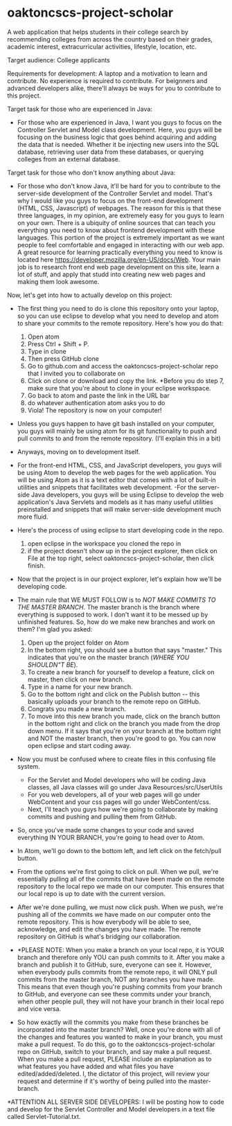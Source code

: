 # oaktoncscs-project-scholar
A web application that helps students in their college search by recommending colleges from across the country based on their grades, academic interest, extracurricular activities, lifestyle, location, etc.

Target audience: College applicants

Requirements for development: A laptop and a motivation to learn and contribute. No experience is required to contribute. For beignners and
advanced developers alike, there'll always be ways for you to contribute to this project.

Target task for those who are experienced in Java:
  - For those who are experienced in Java, I want you guys to focus on the Controller Servlet and Model class development. Here,
  you guys will be focusing on the business logic that goes behind acquiring and adding the data that is needed. Whether it be
  injecting new users into the SQL database, retrieving user data from these databases, or querying colleges from an external 
  database.

Target task for those who don't know anything about Java:
  - For those who don't know Java, it'll be hard for you to contribute to the server-side development of the Controller Servlet and model.
  That's why I would like you guys to focus on the front-end development (HTML, CSS, Javascript) of webpages. The reason for this
  is that these three languages, in my opinion, are extremely easy for you guys to learn on your own. There is a ubiquity
  of online sources that can teach you everything you need to know about frontend development with these languages. This portion of
  the project is extremely important as we want people to feel comfortable and engaged in interacting with our web app. A great
  resource for learning practically everything you need to know is located here https://developer.mozilla.org/en-US/docs/Web. Your
  main job is to research front end web page development on this site, learn a lot of stuff, and apply that studd into creating
  new web pages and making them look awesome.
  
Now, let's get into how to actually develop on this project:
  - The first thing you need to do is clone this repository onto your laptop, so you can use eclipse to develop what you need to develop and atom to share your commits to the remote repository. Here's how you do that:
    1. Open atom
    2. Press Ctrl + Shift + P.
    3. Type in clone
    4. Then press GitHub clone
    5. Go to github.com and access the oaktoncscs-project-scholar repo that I invited you to collaborate on
    6. Click on clone or download and copy the link.
    *Before you do step 7, make sure that you're about to clone in your eclipse workspace. 
    7. Go back to atom and paste the link in the URL bar
    8. do whatever authentication atom asks you to do
    9. Viola! The repository is now on your computer!
  - Unless you guys happen to have git bash installed on your computer, you guys will mainly be using atom for its git functionality to push and pull commits to and from the remote repository. (I'll explain this in a bit)
  - Anyways, moving on to development itself. 
  - For the front-end HTML, CSS, and JavaScript developers, you guys will be using Atom to develop the web pages for the web application. You will be using Atom as it is a text editor that comes with a lot of built-in utilities and snippets that facilitates web development.
  -For the server-side Java developers, you guys will be using Eclipse to develop the web application's Java Servlets and models as it has many useful utilities preinstalled and snippets that will make server-side development much more fluid. 
  - Here's the process of using eclipse to start developing code in the repo.
    1. open eclipse in the workspace you cloned the repo in
    2. if the project doesn't show up in the project explorer, then click on File at the top right, select oaktoncscs-project-scholar, then click finish.
  - Now that the project is in our project explorer, let's explain how we'll be developing code. 
  - The main rule that WE MUST FOLLOW is to *NOT MAKE COMMITS TO THE MASTER BRANCH*. The master branch is the branch where everything is supposed to work. I don't want it to be messed up by unfinished features. So, how do we make new branches and work on them? I'm glad you asked:
    1. Open up the project folder on Atom
    2. In the bottom right, you should see a button that says "master." This indicates that you're on the master branch (*WHERE YOU SHOULDN"T BE*).
    3. To create a new branch for yourself to develop a feature, click on master, then click on new branch.
    4. Type in a name for your new branch.
    5. Go to the bottom right and click on the Publish button -- this basically uploads your branch to the remote repo on GitHub.
    6. Congrats you made a new branch.
    7. To move into this new branch you made, click on the branch button in the bottom right and click on the branch you made from the drop down menu. If it says that you're on your branch at the bottom right and NOT the master branch, then you're good to go. You can now open eclipse and start coding away.
  - Now you must be confused where to create files in this confusing file system. 
    - For the Servlet and Model developers who will be coding Java classes, all Java classes will go under Java Resources/src/UserUtils
    - For you web developers, all of your web pages will go under WebContent and your css pages will go under WebContent/css.
    - Next, I'll teach you guys how we're going to collaborate by making commits and pushing and pulling them from GitHub.

  - So, once you've made some changes to your code and saved everything IN YOUR BRANCH, you're going to head over to Atom. 
  - In Atom, we'll go down to the bottom left, and left click on the fetch/pull button.
  - From the options we're first going to click on pull. When we pull, we're essentially pulling all of the commits that have been made on the remote repository to the local repo we made on our computer. This ensures that our local repo is up to date with the current version. 
  - After we're done pulling, we must now click push. When we push, we're pushing all of the commits we have made on our computer onto the remote repository. This is how everybody will be able to see, acknowledge, and edit the changes you have made. The remote repository on GitHub is what's bridging our collaboration.
  - *PLEASE NOTE: When you make a branch on your local repo, it is YOUR branch and therefore only YOU can push commits to it. After you make a branch and publish it to GitHub, sure, everyone can see it. However, when everybody pulls commits from the remote repo, it will ONLY pull commits from the master branch, NOT any branches you have made. This means that even though you're pushing commits from your branch to GitHub, and everyone can see these commits under your branch, when other people pull, they will not have your branch in their local repo and vice versa. 
  - So how exactly will the commits you make from these branches be incorporated into the master branch? Well, once you're done with all of the changes and features you wanted to make in your branch, you must make a pull request. To do this, go to the oaktoncscs-project-scholar repo on GitHub, switch to your branch, and say make a pull request. When you make a pull request, PLEASE include an explanation as to what features you have added and what files you have edited/added/deleted. I, the dictator of this project, will review your request and determine if it's worthy of being pulled into the master-branch.
  
*ATTENTION ALL SERVER SIDE DEVELOPERS: I will be posting how to code and develop for the Servlet Controller and Model developers in a text file called Servlet-Tutorial.txt.





  
